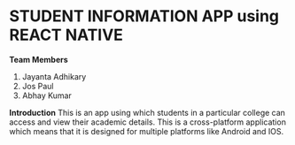 # STUDENT INFORMATION APP using REACT NATIVE
**Team Members**
1. Jayanta Adhikary
2. Jos Paul
3. Abhay Kumar

**Introduction**
This is an app using which students in a particular college can access and view their academic details. This is a cross-platform application which means that it is designed for multiple platforms like Android and IOS.